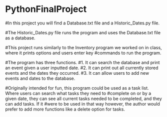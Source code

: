 # PythonFinalProject

#In this project you will find a Database.txt file and a Historic_Dates.py file.

#The Historic_Dates.py file runs the program and uses the Database.txt file as a database.

#This project runs similarly to the Inventory program we worked on in class, where it prints options and users enter key
#commands to run the program.

#The program has three functions.
#1. It can search the database and print an event given a user inputted date.
#2. It can print out all currently stored events and the dates they occurred.
#3. It can allow users to add new events and dates to the database.

#Originally intended for fun, this program could be used as a task list. Where users can search what tasks they need to
#complete on or by a given date, they can see all current tasks needed to be completed, and they can add tasks. If it
#were to be used in that way however, the author would prefer to add more functions like a delete option for tasks.
